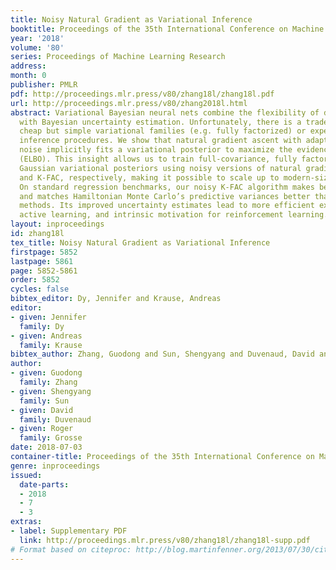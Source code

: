 ```yaml
---
title: Noisy Natural Gradient as Variational Inference
booktitle: Proceedings of the 35th International Conference on Machine Learning
year: '2018'
volume: '80'
series: Proceedings of Machine Learning Research
address: 
month: 0
publisher: PMLR
pdf: http://proceedings.mlr.press/v80/zhang18l/zhang18l.pdf
url: http://proceedings.mlr.press/v80/zhang2018l.html
abstract: Variational Bayesian neural nets combine the flexibility of deep learning
  with Bayesian uncertainty estimation. Unfortunately, there is a tradeoff between
  cheap but simple variational families (e.g. fully factorized) or expensive and complicated
  inference procedures. We show that natural gradient ascent with adaptive weight
  noise implicitly fits a variational posterior to maximize the evidence lower bound
  (ELBO). This insight allows us to train full-covariance, fully factorized, or matrix-variate
  Gaussian variational posteriors using noisy versions of natural gradient, Adam,
  and K-FAC, respectively, making it possible to scale up to modern-size ConvNets.
  On standard regression benchmarks, our noisy K-FAC algorithm makes better predictions
  and matches Hamiltonian Monte Carlo’s predictive variances better than existing
  methods. Its improved uncertainty estimates lead to more efficient exploration in
  active learning, and intrinsic motivation for reinforcement learning.
layout: inproceedings
id: zhang18l
tex_title: Noisy Natural Gradient as Variational Inference
firstpage: 5852
lastpage: 5861
page: 5852-5861
order: 5852
cycles: false
bibtex_editor: Dy, Jennifer and Krause, Andreas
editor:
- given: Jennifer
  family: Dy
- given: Andreas
  family: Krause
bibtex_author: Zhang, Guodong and Sun, Shengyang and Duvenaud, David and Grosse, Roger
author:
- given: Guodong
  family: Zhang
- given: Shengyang
  family: Sun
- given: David
  family: Duvenaud
- given: Roger
  family: Grosse
date: 2018-07-03
container-title: Proceedings of the 35th International Conference on Machine Learning
genre: inproceedings
issued:
  date-parts:
  - 2018
  - 7
  - 3
extras:
- label: Supplementary PDF
  link: http://proceedings.mlr.press/v80/zhang18l/zhang18l-supp.pdf
# Format based on citeproc: http://blog.martinfenner.org/2013/07/30/citeproc-yaml-for-bibliographies/
---
```

